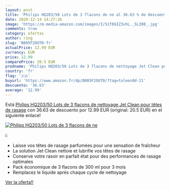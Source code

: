 ```yaml
---
layout: post
title: 'Philips HQ203/50 Lots de 3 flacons de ne al 36.63 % de descuento'
date: 2020-12-14 14:27:26
image: 'https://m.media-amazon.com/images/I/51f0GIZ3vhL._SL200_.jpg'
comments: true
category: ofertas
author: ring
slug: 'B005F2OUT0-fr'
actualPrice: 12.99 EUR
currency: EUR
price: 12.99
comparePrice: 20.5 EUR
prodname: 'Philips HQ203/50 Lots de 3 flacons de nettoyage Jet Clean pour têtes de rasage'
country: 'fr'
flag: '🇫🇷'
buyurl: 'https://www.amazon.fr/dp/B005F2OUT0/?tag=tolees0d-21'
descuento: '36.63'
average: '12.99'
---
```


Está [Philips HQ203/50 Lots de 3 flacons de nettoyage Jet Clean pour têtes de rasage](https://www.amazon.fr/dp/B005F2OUT0/?tag=tolees0d-21) con 36.63 de descuento por 12.99 EUR (original: 20.5 EUR) en el siguiente enlace!

[![Philips HQ203/50 Lots de 3 flacons de ne](https://m.media-amazon.com/images/I/51f0GIZ3vhL._SL200_.jpg)](https://www.amazon.fr/dp/B005F2OUT0/?tag=tolees0d-21)

ℹ️:

- Laisse vos têtes de rasage parfumées pour une sensation de fraîcheur
- La solution Jet Clean nettoie et lubrifie vos têtes de rasage
- Conserve votre rasoir en parfait état pour des performances de rasage optimales
- Pack économique de 3 flacons de 300 ml pour 3 mois
- Remplacez le liquide après chaque cycle de nettoyage

[Ver la oferta!!](https://www.amazon.fr/dp/B005F2OUT0/?tag=tolees0d-21)
